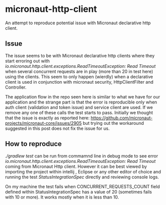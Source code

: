 # micronaut-http-client
An attempt to reproduce potential issue with Micronaut declarative http client.

## Issue
The issue seems to be with Micronaut declarative http clients where they start erroring out with _io.micronaut.http.client.exceptions.ReadTimeoutException: Read Timeout_ when several concurrent requests are in play (more than 20 in test here) using the clients. This seem to only happen (wierdly) when a declarative client is used in conjunction with micronaut security, HttpClientFilter and Controller.

The application flow in the repo seen here is similar to what we have for our application and the strange part is that the error is reproducible only when auth client (validation and token issue) and service client are used. If we remove any one of these calls the test starts to pass. Initially we thought that the issue is exactly as reported here: https://github.com/micronaut-projects/micronaut-core/issues/2905 but trying out the workaround suggested in this post does not fix the issue for us. 

## How to reproduce
_./gradlew test_ can be run from commamnd line in debug mode to see error _io.micronaut.http.client.exceptions.ReadTimeoutException: Read Timeout_ coming from Micronaut Http client. However it can be best viewed by importing the project within intellij , Eclipse or any other editor of choice and running the test *StatusIntegrationSpec* directly and reviewing console logs.

On my machine the test fails when CONCURRENT_REQUESTS_COUNT field defined within StatusIntegrationSpec has a value of 20 (sometimes fails with 10 or more).
It works mostly when it is less than 10.

